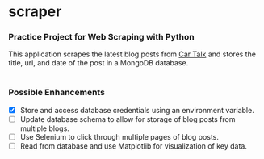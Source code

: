 # scraper
### Practice Project for Web Scraping with Python
This application scrapes the latest blog posts from [Car Talk](https://www.cartalk.com/blogs/latest) and stores the
title, url, and date of the post in a MongoDB database.</br></br>

### Possible Enhancements
- [x] Store and access database credentials using an environment variable.
- [ ] Update database schema to allow for storage of blog posts from multiple blogs.
- [ ] Use Selenium to click through multiple pages of blog posts.
- [ ] Read from database and use Matplotlib for visualization of key data.